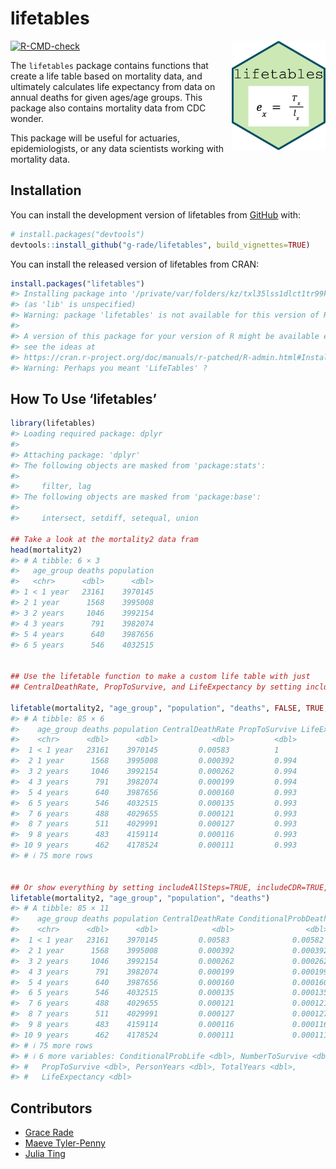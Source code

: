 
<!-- README.md is generated from README.Rmd. Please edit that file -->

# lifetables

<img align="right" width="150" height="175" src="man/figures/hex-lifetables.png">

<!-- badges: start -->

[![R-CMD-check](https://github.com/g-rade/lifetables/actions/workflows/R-CMD-check.yaml/badge.svg)](https://github.com/g-rade/lifetables/actions/workflows/R-CMD-check.yaml)
<!-- badges: end -->

The `lifetables` package contains functions that create a life table
based on mortality data, and ultimately calculates life expectancy from
data on annual deaths for given ages/age groups. This package also
contains mortality data from CDC wonder.

This package will be useful for actuaries, epidemiologists, or any data
scientists working with mortality data.

## Installation

You can install the development version of lifetables from
[GitHub](https://github.com/) with:

``` r
# install.packages("devtools")
devtools::install_github("g-rade/lifetables", build_vignettes=TRUE)
```

You can install the released version of lifetables from CRAN:

``` r
install.packages("lifetables")
#> Installing package into '/private/var/folders/kz/txl35lss1dlct1tr99k5415h0000gp/T/RtmpmZsobV/temp_libpath9f72417209d9'
#> (as 'lib' is unspecified)
#> Warning: package 'lifetables' is not available for this version of R
#> 
#> A version of this package for your version of R might be available elsewhere,
#> see the ideas at
#> https://cran.r-project.org/doc/manuals/r-patched/R-admin.html#Installing-packages
#> Warning: Perhaps you meant 'LifeTables' ?
```

## How To Use ‘lifetables’

``` r
library(lifetables)
#> Loading required package: dplyr
#> 
#> Attaching package: 'dplyr'
#> The following objects are masked from 'package:stats':
#> 
#>     filter, lag
#> The following objects are masked from 'package:base':
#> 
#>     intersect, setdiff, setequal, union

## Take a look at the mortality2 data fram
head(mortality2)
#> # A tibble: 6 × 3
#>   age_group deaths population
#>   <chr>      <dbl>      <dbl>
#> 1 < 1 year   23161    3970145
#> 2 1 year      1568    3995008
#> 3 2 years     1046    3992154
#> 4 3 years      791    3982074
#> 5 4 years      640    3987656
#> 6 5 years      546    4032515


## Use the lifetable function to make a custom life table with just
## CentralDeathRate, PropToSurvive, and LifeExpectancy by setting includeAllSteps = FALSE

lifetable(mortality2, "age_group", "population", "deaths", FALSE, TRUE, TRUE)
#> # A tibble: 85 × 6
#>    age_group deaths population CentralDeathRate PropToSurvive LifeExpectancy
#>    <chr>      <dbl>      <dbl>            <dbl>         <dbl>          <dbl>
#>  1 < 1 year   23161    3970145         0.00583          1               75.9
#>  2 1 year      1568    3995008         0.000392         0.994           75.3
#>  3 2 years     1046    3992154         0.000262         0.994           74.4
#>  4 3 years      791    3982074         0.000199         0.994           73.4
#>  5 4 years      640    3987656         0.000160         0.993           72.4
#>  6 5 years      546    4032515         0.000135         0.993           71.4
#>  7 6 years      488    4029655         0.000121         0.993           70.4
#>  8 7 years      511    4029991         0.000127         0.993           69.4
#>  9 8 years      483    4159114         0.000116         0.993           68.4
#> 10 9 years      462    4178524         0.000111         0.993           67.4
#> # ℹ 75 more rows


## Or show everything by setting includeAllSteps=TRUE, includeCDR=TRUE, and includePS=TRUE which are the default values
lifetable(mortality2, "age_group", "population", "deaths")
#> # A tibble: 85 × 11
#>    age_group deaths population CentralDeathRate ConditionalProbDeath
#>    <chr>      <dbl>      <dbl>            <dbl>                <dbl>
#>  1 < 1 year   23161    3970145         0.00583              0.00582 
#>  2 1 year      1568    3995008         0.000392             0.000392
#>  3 2 years     1046    3992154         0.000262             0.000262
#>  4 3 years      791    3982074         0.000199             0.000199
#>  5 4 years      640    3987656         0.000160             0.000160
#>  6 5 years      546    4032515         0.000135             0.000135
#>  7 6 years      488    4029655         0.000121             0.000121
#>  8 7 years      511    4029991         0.000127             0.000127
#>  9 8 years      483    4159114         0.000116             0.000116
#> 10 9 years      462    4178524         0.000111             0.000111
#> # ℹ 75 more rows
#> # ℹ 6 more variables: ConditionalProbLife <dbl>, NumberToSurvive <dbl>,
#> #   PropToSurvive <dbl>, PersonYears <dbl>, TotalYears <dbl>,
#> #   LifeExpectancy <dbl>
```

## Contributors

- [Grace Rade](https://github.com/g-rade)
- [Maeve Tyler-Penny](https://github.com/mctp546)
- [Julia Ting](https://github.com/jtingy)
